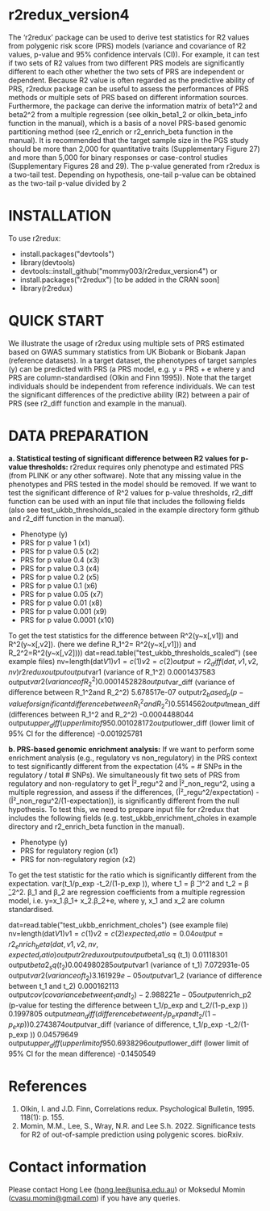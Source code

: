 # r2redux_version4

The ‘r2redux’ package can be used to derive test statistics for R2 values from polygenic risk score (PRS) models (variance and covariance of R2 values, p-value and 95% confidence intervals (CI)). For example, it can test if two sets of R2 values from two different PRS models are significantly different to each other whether the two sets of PRS are independent or dependent. Because R2 value is often regarded as the predictive ability of PRS, r2redux package can be useful to assess the performances of PRS methods or multiple sets of PRS based on different information sources. Furthermore, the package can derive the information matrix of beta1^2 and beta2^2 from a multiple regression (see olkin_beta1_2 or olkin_beta_info function in the manual), which is a basis of a novel PRS-based genomic partitioning method (see r2_enrich or r2_enrich_beta function in the manual). It is recommended that the target sample size in the PGS study should be more than 2,000 for quantitative traits (Supplementary Figure 27) and more than 5,000 for binary responses or case-control studies (Supplementary Figures 28 and 29). The p-value generated from r2redux is a two-tail test. Depending on hypothesis, one-tail p-value can be obtained as the two-tail p-value divided by 2

# INSTALLATION
To use r2redux:
- install.packages("devtools")
- library(devtools)
- devtools::install_github("mommy003/r2redux_version4") or
- install.packages("r2redux")  [to be added in the CRAN soon]
- library(r2redux)

# QUICK START
We illustrate the usage of r2redux using multiple sets of PRS estimated based on GWAS summary statistics from UK Biobank or Biobank Japan (reference datasets). In a target dataset, the phenotypes of target samples (y) can be predicted with PRS (a PRS model, e.g. y = PRS + e where y and PRS are column-standardised (Olkin and Finn 1995)). Note that the target individuals should be independent from reference individuals. We can test the significant differences of the predictive ability (R2) between a pair of PRS (see r2_diff function and example in the manual). 

# DATA PREPARATION
**a.	Statistical testing of significant difference between R2 values for p-value thresholds:** 
r2redux requires only phenotype and estimated PRS (from PLINK or any other software). Note that any missing value in the phenotypes and PRS tested in the model should be removed. If we want to test the significant difference of R^2 values for p-value thresholds, r2_diff function can be used with an input file that includes the following fields (also see test_ukbb_thresholds_scaled in the example directory form github and r2_diff function in the manual).


- Phenotype (y)
- PRS for p value 1 (x1)
- PRS for p value 0.5 (x2)
- PRS for p value 0.4 (x3)
- PRS for p value 0.3 (x4)
- PRS for p value 0.2 (x5)
- PRS for p value 0.1 (x6)
- PRS for p value 0.05 (x7)
- PRS for p value 0.01 (x8)
- PRS for p value 0.001 (x9)
- PRS for p value 0.0001 (x10)

To get the test statistics for the difference between R^2(y~x[,v1]) and R^2(y~x[,v2]). (here we define R_1^2= R^2(y~x[,v1])) and R_2^2=R^2(y~x[,v2])))
dat=read.table("test_ukbb_thresholds_scaled") (see example files)
nv=length(dat$V1)
v1=c(1)
v2=c(2)
output=r2_diff(dat,v1,v2,nv)
r2redux output
output$var1 (variance of R_1^2)
0.0001437583
output$var2 (variance of R_2^2)
0.0001452828
output$var_diff (variance of difference between R_1^2and R_2^2)
5.678517e-07
output$r2_based_p (p-value for significant difference between R_1^2  and R_2^2)
 0.5514562
output$mean_diff (differences between R_1^2 and R_2^2)
-0.0004488044
output$upper_diff (upper limit of 95% CI for the difference)
0.001028172
output$lower_diff (lower limit of 95% CI for the difference)
-0.001925781

 
**b. PRS-based genomic enrichment analysis:**
If we want to perform some enrichment analysis (e.g., regulatory vs non_regulatory) in the PRS context to test significantly different from the expectation (4% = # SNPs in the regulatory / total # SNPs). We simultaneously fit two sets of PRS from regulatory and non-regulatory to get Î²_regu^2 and Î²_non_regu^2, using a multiple regression, and assess if the differences, (Î²_regu^2/expectation) - (Î²_non_regu^2/(1-expectation)), is significantly different from the null hypothesis. To test this, we need to prepare input file for r2redux that includes the following fields (e.g. test_ukbb_enrichment_choles in example directory and r2_enrich_beta function in the manual).
- Phenotype (y)
- PRS for regulatory region (x1)
- PRS for non-regulatory region (x2)      

To get the test statistic for the ratio which is significantly different from the expectation. var(t_1/p_exp -t_2/(1-p_exp )), where t_1 = β ̂_1^2  and t_2 = β ̂_2^2. β_1 and β_2 are regression coefficients from a multiple regression model, i.e. y=x_1.β_1+ x_2.β_2+e, where y, x_1 and x_2 are column standardised.

dat=read.table("test_ukbb_enrichment_choles") (see example file)
nv=length(dat$V1)
v1=c(1)
v2=c(2)
expected_ratio=0.04
output=r2_enrich_beta(dat,v1,v2,nv,expected_ratio)
output
r2redux output
output$beta1_sq (t_1)
0.01118301
output$beta2_sq (t_2)
0.004980285
output$var1 (variance of t_1)
7.072931e-05
output$var2 (variance of t_2)
3.161929e-05
output$var1_2 (variance of difference between t_1 and t_2) 
0.000162113  
output$cov (covariance between t_1 and t_2) 
-2.988221e-05
output$enrich_p2 (p-value for testing the difference between t_1/p_exp   and t_2/(1-p_exp ))
0.1997805
output$mean_diff (difference between t_1/p_exp   and t_2/(1-p_exp ))
0.2743874
output$var_diff (variance of difference, t_1/p_exp -t_2/(1-p_exp ))
0.04579649
output$upper_diff (upper limit of 95% CI for the mean difference)
0.6938296
output$lower_diff (lower limit of 95% CI for the mean difference)
-0.1450549


# References
1. Olkin, I. and J.D. Finn, Correlations redux. Psychological Bulletin, 1995. 118(1): p. 155.
2. Momin, M.M., Lee, S., Wray, N.R. and Lee S.h. 2022. Significance tests for R2 of out-of-sample prediction using polygenic scores. bioRxiv.

# Contact information
Please contact Hong Lee (hong.lee@unisa.edu.au) or Moksedul Momin (cvasu.momin@gmail.com) if you have any queries.

